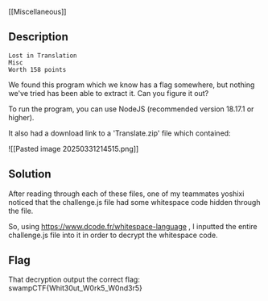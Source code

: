 [[Miscellaneous]]

## Description

```
Lost in Translation
Misc
Worth 158 points
```


We found this program which we know has a flag somewhere, but nothing we've tried has been able to extract it. Can you figure it out?

To run the program, you can use NodeJS (recommended version 18.17.1 or higher).


It also had a download link to a 'Translate.zip' file which contained:

![[Pasted image 20250331214515.png]]



## Solution

After reading through each of these files, one of my teammates yoshixi noticed that the challenge.js file had some whitespace code hidden through the file.

So, using https://www.dcode.fr/whitespace-language , I inputted the entire challenge.js file into it in order to decrypt the whitespace code.

## Flag

That decryption output the correct flag:
swampCTF{Whit30ut_W0rk5_W0nd3r5}